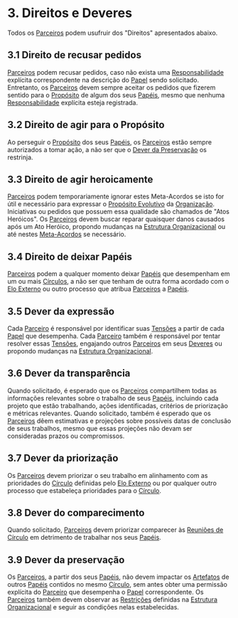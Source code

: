 # 3. <span id="direitos-e-deveres">Direitos e Deveres</span>

Todos os [Parceiros][parceiros] podem usufruir dos "Direitos" apresentados abaixo.

## 3.1 <span id="direito-de-recusar-pedidos">Direito de recusar pedidos</span>

[Parceiros][parceiros] podem recusar pedidos, caso não exista uma [Responsabilidade][papeis] explícita correspondente na descrição do [Papel][papeis] sendo solicitado. Entretanto, os [Parceiros][parceiros] devem sempre aceitar os pedidos que fizerem sentido para o [Propósito][papeis] de algum dos seus [Papéis][papeis], mesmo que nenhuma [Responsabilidade][papeis] explícita esteja registrada.

## 3.2 <span id="direito-de-agir-para-o-proposito">Direito de agir para o Propósito</span>

Ao perseguir o [Propósito][papeis] dos seus [Papéis][papeis], os [Parceiros][parceiros] estão sempre autorizados a tomar ação, a não ser que o [Dever da Preservação][dever-da-preservacao] os restrinja.

## 3.3 <span id="direito-de-agir-heroicamente">Direito de agir heroicamente</span>

[Parceiros][parceiros] podem temporariamente ignorar estes Meta-Acordos se isto for útil e necessário para expressar o [Propósito Evolutivo][proposito-evolutivo] da [Organização][organizacao]. Iniciativas ou pedidos que possuem essa qualidade são chamados de "Atos Heróicos". Os [Parceiros][parceiros] devem buscar reparar quaisquer danos causados após um Ato Heróico, propondo mudanças na [Estrutura Organizacional][estrutura-organizacional] ou até nestes [Meta-Acordos][meta-acordos] se necessário.

## 3.4 <span id="direito-de-deixar-papeis">Direito de deixar Papéis</span>

[Parceiros][parceiros] podem a qualquer momento deixar [Papéis][papeis] que desempenham em um ou mais [Círculos][circulos], a não ser que tenham de outra forma acordado com o [Elo Externo][elo-externo] ou outro processo que atribua [Parceiros][parceiros] a [Papéis][papeis].

## 3.5 <span id="dever-da-expressao">Dever da expressão</span>

Cada [Parceiro][parceiros] é responsável por identificar suas [Tensões][tensoes] a partir de cada [Papel][papeis] que desempenha. Cada [Parceiro][parceiros] também é responsável por tentar resolver essas [Tensões][tensoes], engajando outros [Parceiros][parceiros] em seus [Deveres][direitos-e-deveres] ou propondo mudanças na [Estrutura Organizacional][estrutura-organizacional].

## 3.6 <span id="dever-da-transparencia">Dever da transparência</span>

Quando solicitado, é esperado que os [Parceiros][parceiros] compartilhem todas as informações relevantes sobre o trabalho de seus [Papéis][papeis], incluindo cada projeto que estão trabalhando, ações identificadas, critérios de priorização e métricas relevantes. Quando solicitado, também é esperado que os [Parceiros][parceiros] dêem estimativas e projeções sobre possíveis datas de conclusão de seus trabalhos, mesmo que essas projeções não devam ser consideradas prazos ou compromissos.

## 3.7 <span id="dever-da-priorizacao">Dever da priorização</span>

Os [Parceiros][parceiros] devem priorizar o seu trabalho em alinhamento com as prioridades do [Círculo][circulos] definidas pelo [Elo Externo][elo-externo] ou por qualquer outro processo que estabeleça prioridades para o [Círculo][circulos].

## 3.8 <span id="dever-do-comparecimento">Dever do comparecimento</span>

Quando solicitado, [Parceiros][parceiros] devem priorizar comparecer às [Reuniões de Círculo][reunioes-de-circulo] em detrimento de trabalhar nos seus [Papéis][papeis].

## 3.9 <span id="dever-da-preservacao">Dever da preservação</span>

Os [Parceiros][parceiros], a partir dos seus [Papéis][papeis], não devem impactar os [Artefatos][papeis] de outros [Papéis][papeis] contidos no mesmo [Círculo][circulos], sem antes obter uma permissão explícita do [Parceiro][parceiros] que desempenha o [Papel][papeis] correspondente. Os [Parceiros][parceiros] também devem observar as [Restrições][restricoes] definidas na [Estrutura Organizacional][estrutura-organizacional] e seguir as condições nelas estabelecidas.

<!-- Links -->
[meta-acordos]: README.md
[parceiros]: organizacao.md#parceiros
[tensoes]: organizacao.md#tensoes
[proposito-evolutivo]: organizacao.md#proposito-evolutivo
[organizacao]: organizacao.md
[direitos-e-deveres]: direitos-e-deveres.md
[dever-da-preservacao]: direitos-e-deveres.md\#dever-da-preservacao
[estrutura-organizacional]: estrutura-organizacional.md
[circulos]: estrutura-organizacional.md#circulos
[papeis]: estrutura-organizacional.md#papeis
[restricoes]: estrutura-organizacional.md#restricoes
[reunioes-de-circulo]: reunioes-de-circulo.md
[elo-externo]: papeis-essenciais.md#elo-externo
